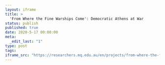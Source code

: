 ```yaml
---
layout: iframe
title: >
  'From Where the Fine Warships Come': Democratic Athens at War
status: publish
published: true
date: 2020-5-17 00:00:00
meta:
  _edit_last: "1"
type: post
tags:
iframe_src: "https://researchers.mq.edu.au/en/projects/from-where-the-fine-warships-come-democratic-athens-at-war"
---
```

        